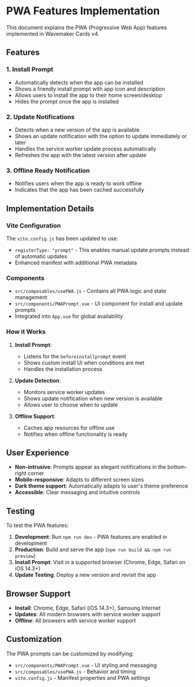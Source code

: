 # PWA Features Implementation

This document explains the PWA (Progressive Web App) features implemented in Wavemaker Cards v4.

## Features

### 1. Install Prompt
- Automatically detects when the app can be installed
- Shows a friendly install prompt with app icon and description
- Allows users to install the app to their home screen/desktop
- Hides the prompt once the app is installed

### 2. Update Notifications
- Detects when a new version of the app is available
- Shows an update notification with the option to update immediately or later
- Handles the service worker update process automatically
- Refreshes the app with the latest version after update

### 3. Offline Ready Notification
- Notifies users when the app is ready to work offline
- Indicates that the app has been cached successfully

## Implementation Details

### Vite Configuration
The `vite.config.js` has been updated to use:
- `registerType: "prompt"` - This enables manual update prompts instead of automatic updates
- Enhanced manifest with additional PWA metadata

### Components
- `src/composables/usePWA.js` - Contains all PWA logic and state management
- `src/components/PWAPrompt.vue` - UI component for install and update prompts
- Integrated into `App.vue` for global availability

### How it Works

1. **Install Prompt**: 
   - Listens for the `beforeinstallprompt` event
   - Shows custom install UI when conditions are met
   - Handles the installation process

2. **Update Detection**:
   - Monitors service worker updates
   - Shows update notification when new version is available
   - Allows user to choose when to update

3. **Offline Support**:
   - Caches app resources for offline use
   - Notifies when offline functionality is ready

## User Experience

- **Non-intrusive**: Prompts appear as elegant notifications in the bottom-right corner
- **Mobile-responsive**: Adapts to different screen sizes
- **Dark theme support**: Automatically adapts to user's theme preference
- **Accessible**: Clear messaging and intuitive controls

## Testing

To test the PWA features:

1. **Development**: Run `npm run dev` - PWA features are enabled in development
2. **Production**: Build and serve the app (`npm run build && npm run preview`)
3. **Install Prompt**: Visit in a supported browser (Chrome, Edge, Safari on iOS 14.3+)
4. **Update Testing**: Deploy a new version and revisit the app

## Browser Support

- **Install**: Chrome, Edge, Safari (iOS 14.3+), Samsung Internet
- **Updates**: All modern browsers with service worker support
- **Offline**: All browsers with service worker support

## Customization

The PWA prompts can be customized by modifying:
- `src/components/PWAPrompt.vue` - UI styling and messaging
- `src/composables/usePWA.js` - Behavior and timing
- `vite.config.js` - Manifest properties and PWA settings